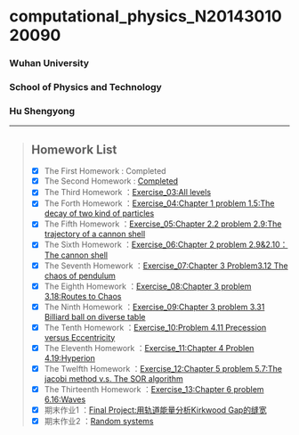 # computational_physics_N2014301020090
### Wuhan University
### School of Physics and Technology
### Hu Shengyong
  ***  
  > ## Homework List 
  > - [x] The First Homework
 : Completed
 > - [x] The Second Homework
 : [Completed](https://github.com/computationalphysics-N2014301020090/computational_physics_N2014301020090/blob/master/%E8%83%A1%E8%83%9C%E5%8B%87.py)
 > - [x] The Third Homework
：[Exercise_03:All levels](https://www.zybuluo.com/computationalphysics-2014301020090/note/513029)
> - [x] The Forth Homework
：[Exercise_04:Chapter 1 problem 1.5:The decay of two kind of particles](https://www.zybuluo.com/computationalphysics-2014301020090/note/522471)
> - [x] The Fifth Homework
：[Exercise_05:Chapter 2.2 problem 2.9:The trajectory of a cannon shell](https://www.zybuluo.com/computationalphysics-2014301020090/note/533813)
> - [x] The Sixth Homework
：[Exercise_06:Chapter 2 problem 2.9&2.10：The cannon shell](https://www.zybuluo.com/computationalphysics-2014301020090/note/542106)
> - [x] The Seventh Homework
：[Exercise_07:Chapter 3 Problem3.12 The chaos of pendulum](https://www.zybuluo.com/computationalphysics-2014301020090/note/550346)
> - [x] The Eighth Homework
：[Exercise_08:Chapter 3 problem 3.18:Routes to Chaos](https://www.zybuluo.com/computationalphysics-2014301020090/note/565569)
> - [x] The Ninth Homework
：[Exercise_09:Chapter 3 problem 3.31 Billiard ball on diverse table](https://www.zybuluo.com/computationalphysics-2014301020090/note/573382)
> - [x] The Tenth Homework
：[Exercise_10:Problem 4.11 Precession versus Eccentricity](https://www.zybuluo.com/computationalphysics-2014301020090/note/581777)
> - [x] The Eleventh Homework
：[Exercise_11:Chapter 4 Problen 4.19:Hyperion](https://www.zybuluo.com/computationalphysics-2014301020090/note/589868)
> - [x] The Twelfth Homework
：[Exercise_12:Chapter 5 problem 5.7:The jacobi method v.s. The SOR algorithm](https://www.zybuluo.com/computationalphysics-2014301020090/note/597663)
> - [x] The Thirteenth Homework
：[Exercise_13:Chapter 6 problem 6.16:Waves](https://www.zybuluo.com/computationalphysics-2014301020090/note/604875)
> - [x] 期末作业1
：[Final Project:用轨道能量分析Kirkwood Gap的缝宽](https://www.zybuluo.com/computationalphysics-2014301020090/note/623864)
> - [x] 期末作业2
：[Random systems](https://www.zybuluo.com/computationalphysics-2014301020090/note/626052)

